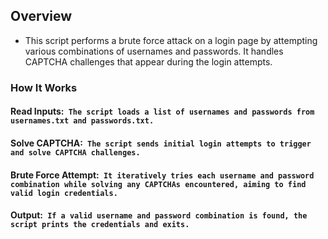 ## Overview

* This script performs a brute force attack on a login page by attempting various combinations of usernames and passwords. It handles CAPTCHA challenges that appear during the login attempts.

### How It Works

#### Read Inputs:`` The script loads a list of usernames and passwords from usernames.txt and passwords.txt.``

#### Solve CAPTCHA:`` The script sends initial login attempts to trigger and solve CAPTCHA challenges.``

#### Brute Force Attempt:`` It iteratively tries each username and password combination while solving any CAPTCHAs encountered, aiming to find valid login credentials.``

#### Output:`` If a valid username and password combination is found, the script prints the credentials and exits.``
